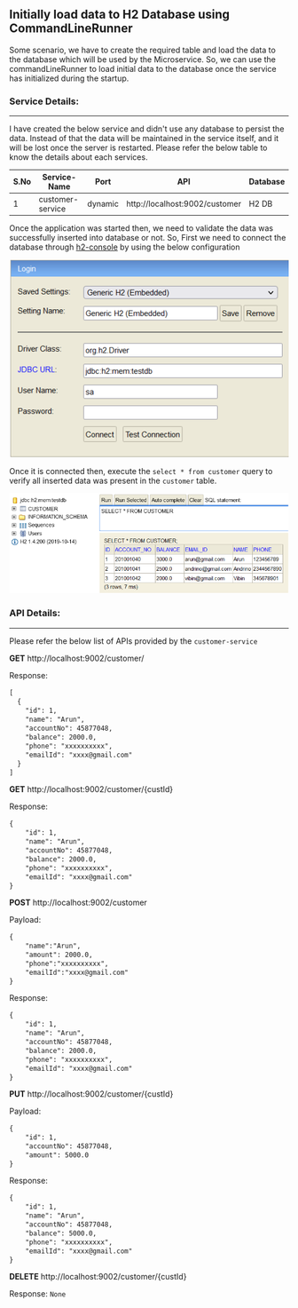## Initially load data to H2 Database using CommandLineRunner
Some scenario, we have to create the required table and load the data to the database which will be used by the Microservice. So, we can use the commandLineRunner to load initial data to the database once the service has initialized during the startup.

### Service Details:
___
I have created the below service and didn't use any database to persist the data. Instead of that the data will be maintained in the service itself, and it will be lost once the server is restarted. Please refer the below table to know the details about each services.

|S.No| Service-Name| Port    | API                            | Database|
-----|-------------|---------|--------------------------------|---------|
1| customer-service | dynamic | http://localhost:9002/customer | H2 DB|

Once the application was started then, we need to validate the data was successfully inserted into database or not. So, First we need to connect the database through [h2-console](http://localhost:9002/h2-console/) by using the below configuration

![h2_console.png](_img/h2_console.png)

Once it is connected then, execute the `select * from customer` query to verify all inserted data was present in the `customer` table.

![h2_database.png](_img/h2_database.png)

### API Details:
___
Please refer the below list of APIs provided by the `customer-service`

**GET** http://localhost:9002/customer/

Response:
```
[
  {
    "id": 1,
    "name": "Arun",
    "accountNo": 45877048,
    "balance": 2000.0,
    "phone": "xxxxxxxxxx",
    "emailId": "xxxx@gmail.com"
  }
]
```

**GET** http://localhost:9002/customer/{custId}

Response:
```
{
    "id": 1,
    "name": "Arun",
    "accountNo": 45877048,
    "balance": 2000.0,
    "phone": "xxxxxxxxxx",
    "emailId": "xxxx@gmail.com"
}
```

**POST** http://localhost:9002/customer

Payload:
```
{
    "name":"Arun",
    "amount": 2000.0,
    "phone":"xxxxxxxxxx",
    "emailId":"xxxx@gmail.com"
}
```
Response:
```
{
    "id": 1,
    "name": "Arun",
    "accountNo": 45877048,
    "balance": 2000.0,
    "phone": "xxxxxxxxxx",
    "emailId": "xxxx@gmail.com"
}
```

**PUT** http://localhost:9002/customer/{custId}

Payload:
```
{
    "id": 1,
    "accountNo": 45877048,
    "amount": 5000.0
}
```
Response:
```
{
    "id": 1,
    "name": "Arun",
    "accountNo": 45877048,
    "balance": 5000.0,
    "phone": "xxxxxxxxxx",
    "emailId": "xxxx@gmail.com"
}
```

**DELETE** http://localhost:9002/customer/{custId}

Response: ```None```